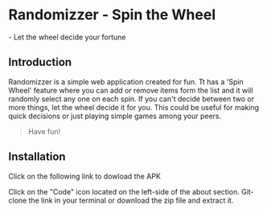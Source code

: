 # Randomizzer - Spin the Wheel
<span>- Let the wheel decide your fortune</span>

## Introduction
Randomizzer is a simple web application created for fun.
Tt has a 'Spin Wheel' feature where you can add or remove items form the list and it will randomly select any one on each spin. If you can't decide between two or more things, let the wheel decide it for you. This could be useful for making quick decisions or just playing simple games among your peers.

> Have fun!

## Installation
Click on the following link to dowload the APK <br />

Click on the "Code" icon located on the left-side of the about section. Git-clone the link in your terminal or download the zip file and extract it.
